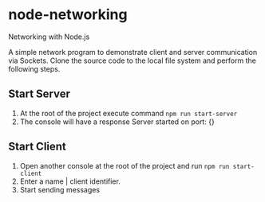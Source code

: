 # node-networking

Networking with Node.js

A simple network program to demonstrate client and server communication via Sockets. Clone the source code to the local file system and perform the following steps.

## Start Server

1. At the root of the project execute command `npm run start-server`
2. The console will have a response Server started on port: {}

## Start Client

1. Open another console at the root of the project and run `npm run start-client`
2. Enter a name | client identifier.
3. Start sending messages
